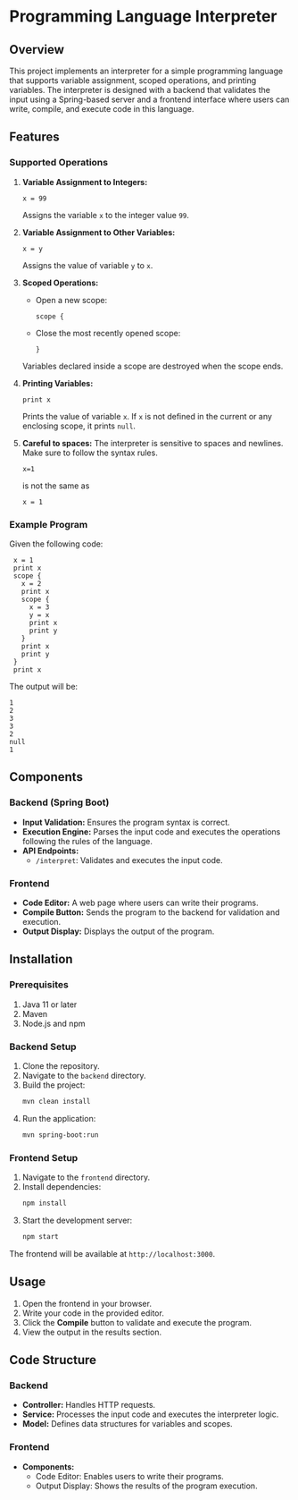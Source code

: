 # Programming Language Interpreter

## Overview

This project implements an interpreter for a simple programming language that supports variable assignment, scoped operations, and printing variables. The interpreter is designed with a backend that validates the input using a Spring-based server and a frontend interface where users can write, compile, and execute code in this language.

## Features

### Supported Operations
1. **Variable Assignment to Integers:**
   ```
   x = 99
   ```
   Assigns the variable `x` to the integer value `99`.

2. **Variable Assignment to Other Variables:**
   ```
   x = y
   ```
   Assigns the value of variable `y` to `x`.

3. **Scoped Operations:**
    - Open a new scope:
      ```
      scope {
      ```
    - Close the most recently opened scope:
      ```
      }
      ```
   Variables declared inside a scope are destroyed when the scope ends.

4. **Printing Variables:**
   ```
   print x
   ```
   Prints the value of variable `x`. If `x` is not defined in the current or any enclosing scope, it prints `null`.

5. **Careful to spaces:**
   The interpreter is sensitive to spaces and newlines. Make sure to follow the syntax rules.
    ```
    x=1
    ```
    is not the same as
    ```
    x = 1
    ```   

### Example Program

Given the following code:
```
 x = 1
 print x
 scope {
   x = 2
   print x
   scope {
     x = 3
     y = x
     print x
     print y
   }
   print x
   print y
 }
 print x
```

The output will be:
```
1
2
3
3
2
null
1
```

## Components

### Backend (Spring Boot)
- **Input Validation:** Ensures the program syntax is correct.
- **Execution Engine:** Parses the input code and executes the operations following the rules of the language.
- **API Endpoints:**
    - `/interpret`: Validates and executes the input code.

### Frontend
- **Code Editor:** A web page where users can write their programs.
- **Compile Button:** Sends the program to the backend for validation and execution.
- **Output Display:** Displays the output of the program.

## Installation

### Prerequisites
1. Java 11 or later
2. Maven
3. Node.js and npm

### Backend Setup
1. Clone the repository.
2. Navigate to the `backend` directory.
3. Build the project:
   ```bash
   mvn clean install
   ```
4. Run the application:
   ```bash
   mvn spring-boot:run
   ```

### Frontend Setup
1. Navigate to the `frontend` directory.
2. Install dependencies:
   ```bash
   npm install
   ```
3. Start the development server:
   ```bash
   npm start
   ```

The frontend will be available at `http://localhost:3000`.

## Usage
1. Open the frontend in your browser.
2. Write your code in the provided editor.
3. Click the **Compile** button to validate and execute the program.
4. View the output in the results section.

## Code Structure

### Backend
- **Controller:** Handles HTTP requests.
- **Service:** Processes the input code and executes the interpreter logic.
- **Model:** Defines data structures for variables and scopes.

### Frontend
- **Components:**
    - Code Editor: Enables users to write their programs.
    - Output Display: Shows the results of the program execution.


